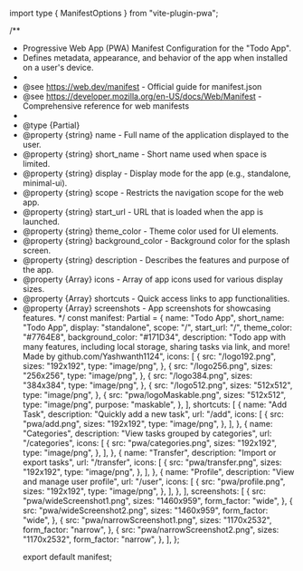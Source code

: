 import type { ManifestOptions } from "vite-plugin-pwa";

/**
 * Progressive Web App (PWA) Manifest Configuration for the "Todo App".
 * Defines metadata, appearance, and behavior of the app when installed on a user's device.
 *
 * @see https://web.dev/manifest - Official guide for manifest.json
 * @see https://developer.mozilla.org/en-US/docs/Web/Manifest - Comprehensive reference for web manifests
 * 
 * @type {Partial<ManifestOptions>}
 * @property {string} name - Full name of the application displayed to the user.
 * @property {string} short_name - Short name used when space is limited.
 * @property {string} display - Display mode for the app (e.g., standalone, minimal-ui).
 * @property {string} scope - Restricts the navigation scope for the web app.
 * @property {string} start_url - URL that is loaded when the app is launched.
 * @property {string} theme_color - Theme color used for UI elements.
 * @property {string} background_color - Background color for the splash screen.
 * @property {string} description - Describes the features and purpose of the app.
 * @property {Array<Object>} icons - Array of app icons used for various display sizes.
 * @property {Array<Object>} shortcuts - Quick access links to app functionalities.
 * @property {Array<Object>} screenshots - App screenshots for showcasing features.
 */
const manifest: Partial<ManifestOptions> = {
  name: "Todo App",
  short_name: "Todo App",
  display: "standalone",
  scope: "/",
  start_url: "/",
  theme_color: "#7764E8",
  background_color: "#171D34",
  description:
    "Todo app with many features, including local storage, sharing tasks via link, and more! Made by github.com/Yashwanth1124",
  icons: [
    {
      src: "/logo192.png",
      sizes: "192x192",
      type: "image/png",
    },
    {
      src: "/logo256.png",
      sizes: "256x256",
      type: "image/png",
    },
    {
      src: "/logo384.png",
      sizes: "384x384",
      type: "image/png",
    },
    {
      src: "/logo512.png",
      sizes: "512x512",
      type: "image/png",
    },
    {
      src: "pwa/logoMaskable.png",
      sizes: "512x512",
      type: "image/png",
      purpose: "maskable",
    },
  ],
  shortcuts: [
    {
      name: "Add Task",
      description: "Quickly add a new task",
      url: "/add",
      icons: [
        {
          src: "pwa/add.png",
          sizes: "192x192",
          type: "image/png",
        },
      ],
    },
    {
      name: "Categories",
      description: "View tasks grouped by categories",
      url: "/categories",
      icons: [
        {
          src: "pwa/categories.png",
          sizes: "192x192",
          type: "image/png",
        },
      ],
    },
    {
      name: "Transfer",
      description: "Import or export tasks",
      url: "/transfer",
      icons: [
        {
          src: "pwa/transfer.png",
          sizes: "192x192",
          type: "image/png",
        },
      ],
    },
    {
      name: "Profile",
      description: "View and manage user profile",
      url: "/user",
      icons: [
        {
          src: "pwa/profile.png",
          sizes: "192x192",
          type: "image/png",
        },
      ],
    },
  ],
  screenshots: [
    {
      src: "pwa/wideScreenshot1.png",
      sizes: "1460x959",
      form_factor: "wide",
    },
    {
      src: "pwa/wideScreenshot2.png",
      sizes: "1460x959",
      form_factor: "wide",
    },
    {
      src: "pwa/narrowScreenshot1.png",
      sizes: "1170x2532",
      form_factor: "narrow",
    },
    {
      src: "pwa/narrowScreenshot2.png",
      sizes: "1170x2532",
      form_factor: "narrow",
    },
  ],
};

export default manifest;
